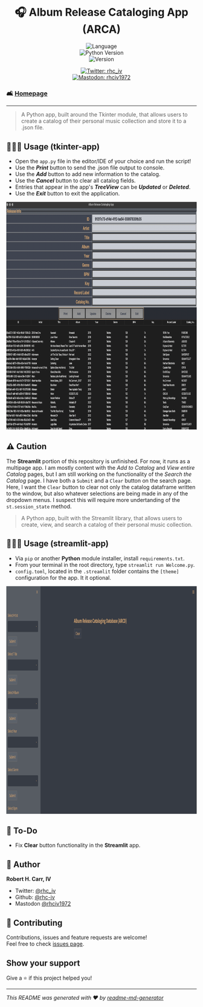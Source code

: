 <h1 align="center">🎧 Album Release Cataloging App (ARCA)</h1>
<p align="center">
  <img alt="Language" src="https://img.shields.io/badge/language-python-blue"><br>
  <img alt="Python Version" src="https://img.shields.io/badge/python_version-3.11-yellow" /><br>
  <img alt="Version" src="https://img.shields.io/badge/app_version-1.10-blue.svg?cacheSeconds=2592000" />
  <p align="center">
  <a href="https://twitter.com/rhc_iv" target="_blank">
    <img alt="Twitter: rhc_iv" src="https://img.shields.io/twitter/follow/rhc_iv.svg?style=social" /><br>
  </a>
  <a href="https://mastodon.social/@rhciv1972" target="_blank">
    <img alt="Mastodon: rhciv1972" src="https://img.shields.io/mastodon/follow/109497169591319512?domain=https%3A%2F%2Fmastodon.social&style=social" />
  </a>
  </p>
</p>

### 🛋️ [Homepage](https://github.com/rhc-iv/album-release-cataloging-app)
---
> A Python app, built around the Tkinter module, that allows users to create a catalog of their personal music collection and store it to a .json file.

## 👩🏻‍💻 Usage (tkinter-app)

- Open the `app.py` file in the editor/IDE of your choice and run the script!
- Use the _**Print**_ button to send the .json file output to console.
- Use the _**Add**_ button to add new information to the catalog.
- Use the _**Cancel**_ button to clear all catalog fields.
- Entries that appear in the app's _**TreeView**_ can be _**Updated**_ or _**Deleted**_.
- Use the _**Exit**_ button to exit the application.

<p align="center">
  <img src="https://github.com/rhc-iv/album-release-cataloging-app/blob/main/screenshot.png" width="800" height="600" />
</p>

## ⚠️ Caution

The **Streamlit** portion of this repository is unfinished. For now, it runs as a multipage app. I am mostly content with the _Add to Catalog_ and _View entire Catalog_ pages, but I am still working on the functionality of the _Search the Catalog_ page. I have both a `Submit` and a `Clear` button on the search page. Here, I want the `Clear` button to clear not only the catalog dataframe written to the window, but also whatever selections are being made in any of the dropdown menus. I suspect this will require more undertanding of the `st.session_state` method.

> A Python app, built with the Streamlit library, that allows users to create, view, and search a catalog of their personal music collection.

## 👩🏻‍💻 Usage (streamlit-app)

- Via `pip` or another **Python** module installer, install `requirements.txt`. 
- From your terminal in the root directory, type `streamlit run Welcome.py`.
- `config.toml`, located in the `.streamlit` folder contains the `[theme]` configuration for the app. It it optional.

<p align="center">
  <img src="https://github.com/rhc-iv/album-release-cataloging-app/blob/main/screenshot02.png?raw=true" width="800" height="600">
</p>

## 📝 To-Do

- Fix **Clear** button functionality in the **Streamlit** app.

## 👤 Author

 **Robert H. Carr, IV**

* Twitter: [@rhc_iv](https://twitter.com/rhc_iv)
* Github: [@rhc-iv](https://github.com/rhc-iv)
* Mastodon [@rhciv1972](https://mastodon.social/@rhciv1972)

## 🤝 Contributing

Contributions, issues and feature requests are welcome!<br />Feel free to check [issues page](https://github.com/rhc-iv/album-release-cataloging-app/issues). 

## Show your support

Give a ⭐️ if this project helped you!

***
_This README was generated with ❤️ by [readme-md-generator](https://github.com/kefranabg/readme-md-generator)_
